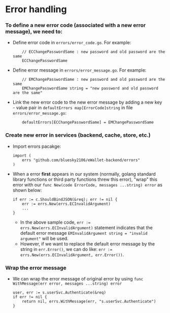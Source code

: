 
# Error handling

### To define a new error code (associated with a new error message), we need to:
- Define error code in `errors/error_code.go`. For example:
    ```
        // ECChangePasswordSame : new password and old password are the same
        ECChangePasswordSame
    ```

- Define error message in `errors/error_message.go`. For example:
    ```
        // EMChangePasswordSame : new password and old password are the same
	    EMChangePasswordSame string = "new password and old password are the same"
    ```

- Link the new error code to the new error message by adding a new key - value pair in `defaultErrors map[ErrorCode]string` in file `errors/error_message.go`:
    ```
        defaultErrors[ECChangePasswordSame] = EMChangePasswordSame
    ```
### Create new error in services (backend, cache, store, etc.)

- Import errors pacakge:

    ```
    import (
        errs "github.com/bluesky2106/eWallet-backend/errors"	
    )
    ```

- When a error <b>first</b> appears in our system (normally, golang standard library functions or third party functions threw this error), "wrap" this error with our `func New(code ErrorCode, messages ...string) error` as shown below:

    ```
    if err := c.ShouldBindJSON(&req); err != nil {
        err := errs.New(errs.ECInvalidArgument)
        ...
    }
    ```

    - In the above sample code, `err := errs.New(errs.ECInvalidArgument)` statement indicates that the default error message `EMInvalidArgument string = "invalid argument"` will be used. 
    - However, if we want to replace the default error message by the string in `err.Error()`, we can do like: `err := errs.New(errs.ECInvalidArgument, err.Error())`.

### Wrap the error message

- We can wrap the error message of original error by using `func WithMessage(err error, messages ...string) error`

    ```
    user, err := s.userSvc.Authenticate(&req)
	if err != nil {
		return nil, errs.WithMessage(err, "s.userSvc.Authenticate")
	}
    ```
